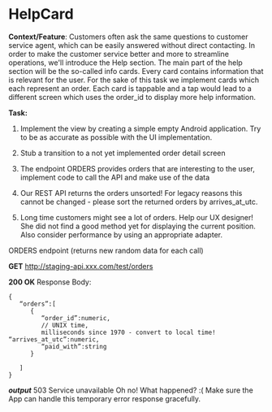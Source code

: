 # HelpCard

<b>Context/Feature</b>: Customers often ask the same questions to customer service agent, which can be easily answered without direct contacting. In order to make the customer service better and more to streamline operations, we'll introduce the Help section. The main part of the help section will be the so-called info cards. Every card contains information that is relevant for the user. For the sake of this task we implement cards which each represent an order. Each card is tappable and a tap would lead to a different screen which uses the order_id to display more help information.



<b>Task:</b>
1. Implement the view by creating a simple empty Android application. Try to be as accurate as possible with the UI implementation.

2. Stub a transition to a not yet implemented order detail screen 

3. The endpoint ORDERS provides orders that are interesting to the user, implement code to call the API and make use of the data 

4. Our REST API returns the orders unsorted! For legacy reasons this cannot be changed - please sort the returned orders by arrives_at_utc. 

5. Long time customers might see a lot of orders. Help our UX designer! She did not find a good method yet for displaying the current position. Also consider performance by using an appropriate adapter.

ORDERS endpoint (returns new random data for each call) 

<b>GET</b> http://staging-api.xxx.com/test/orders

<b>200 OK</b> Response Body: 
```
{  
   “orders”:[
      {
         “order_id”:numeric,
         // UNIX time,
         milliseconds since 1970 - convert to local time! “arrives_at_utc”:numeric,
         “paid_with”:string
      }
      
   ]
}

```
<b><i>output</i></b>
503 Service unavailable
Oh no! What happened? :( Make sure the App can handle this temporary error response gracefully.
